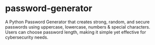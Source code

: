 # password-generator
A Python Password Generator that creates strong, random, and secure passwords using uppercase, lowercase, numbers &amp; special characters. Users can choose password length, making it simple yet effective for cybersecurity needs. 
